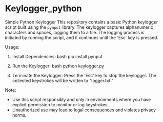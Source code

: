 # Keylogger_python
 Simple Python Keylogger
This repository contains a basic Python keylogger script built using the `pynput` library. The keylogger captures alphanumeric characters and spaces, logging them to a file. The logging process is initiated by running the script, and it continues until the 'Esc' key is pressed.

 Usage:

1. Install Dependencies:
   bash
   pip install pynput
   

2. Run the Keylogger:
   bash
   python keylogger.py
   

3. Terminate the Keylogger:
   Press the 'Esc' key to stop the keylogger. The collected keystrokes will be written to "logger.txt."

Note:

- Use this script responsibly and only in environments where you have explicit permission to monitor or log keystrokes.
- Unauthorized use may lead to legal consequences and violates privacy norms.
